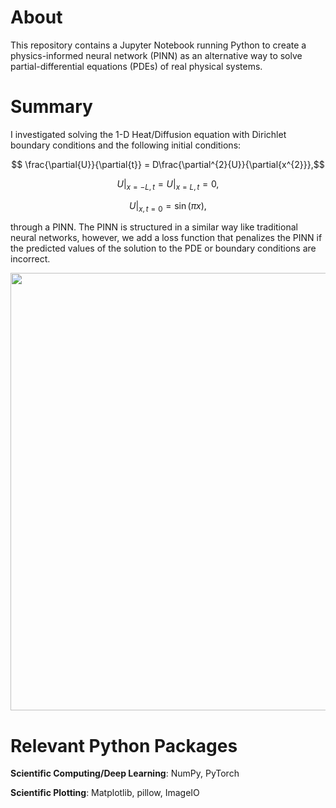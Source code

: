 # About

This repository contains a Jupyter Notebook running Python to create a physics-informed neural network (PINN) as an alternative way to solve partial-differential equations (PDEs) of real physical systems.


# Summary 

I investigated solving the 1-D Heat/Diffusion equation with Dirichlet boundary conditions and the following initial conditions:

$$ \frac{\partial{U}}{\partial{t}} = D\frac{\partial^{2}{U}}{\partial{x^{2}}},$$

$$ U\big|_{x = -L,t } = U\big|_{x = L,t } = 0,$$

$$ U\big|_{x,t =0} = \sin(\pi x),$$

through a PINN. The PINN is structured in a similar way like traditional neural networks, however, we add a loss function that penalizes the PINN if the predicted values of the solution to the PDE or boundary conditions are incorrect.

<div>
<img src="./images/pinn_solution.mp4" width="700"/>
</div>

# Relevant Python Packages

**Scientific Computing/Deep Learning**: NumPy, PyTorch

**Scientific Plotting**: Matplotlib, pillow, ImageIO
